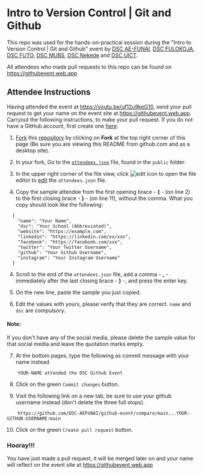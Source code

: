 # Intro to Version Control | Git and Github

This repo was used for the hands-on-practical session during the "Intro to Version Control | Git and Github" event by [DSC AE-FUNAI](https://dsc.community.dev/federal-university-ndufu-alike-ikwo-funai/), [DSC FULOKOJA](https://dsc.community.dev/federal-university-lokoja-kogi-state/), [DSC FUTO](https://dsc.community.dev/federal-university-of-technology-owerri/), [DSC MUBS](https://dsc.community.dev/makerere-university-business-school/), [DSC Nekede](https://dsc.community.dev/federal-polytechnic-nekede/) and [DSC UICT](https://dsc.community.dev/uganda-institute-of-information-and-communications-technology/).

All attendees who made pull requests to this repo can be found on https://githubevent.web.app

## Attendee Instructions
Having attended the event at https://youtu.be/uf12u9keG10, send your pull request to get your name on the event site at https://githubevent.web.app. Carryout the following instructions, to make your pull request. If you do not have a GitHub account, first create one [here](https://github.com/join).

1. [Fork](https://docs.github.com/en/free-pro-team@latest/github/getting-started-with-github/fork-a-repo) this [repository](https://github.com/DSC-AEFUNAI/github-event) by clicking on **Fork** at the top right corner of this page (Be sure you are viewing this README from github.com and as a desktop site).

2. In your fork, Go to the [`attendees.json`](public/attendees.json) file, found in the `public` folder.

3. In the upper right corner of the file view, click ![edit icon](edit-icon.svg) to open the file editor to [edit](https://docs.github.com/en/free-pro-team@latest/github/managing-files-in-a-repository/editing-files-in-your-repository) the `attendees.json` file.

3. Copy the sample attendee from the first opening brace - **{** - (on line 2) to the first closing brace - **}** - (on line 11), without the comma. What you copy should look like the following: 
```
  {
    "name": "Your Name",
    "dsc": "Your School (Abbreviated)",
    "website": "https://example.com",
    "linkedin": "https://linkedin.com/xx/xxx",
    "facebook": "https://facebook.com/xxx",
    "twitter": "Your Twitter Username",
    "github": "Your Github Username",
    "instagram": "Your Instagram Username"
  }
```

4. Scroll to the end of the `attendees.json` file, add a comma - **,** - immediately after the last closing brace - **}** -, and press the enter key.

5. On the new line, paste the sample you just copied.

6. Edit the values with yours, please verify that they are correct. `name` and `dsc` are compulsory.  

#### Note:  
If you don't have any of the social media, please delete the sample value for that social media and leave the quotation marks empty.

7. At the bottom pages, type the following as commit message with your name instead
```
    YOUR-NAME attended the DSC Github Event
```

8. Click on the green `Commit changes` button.

9. Visit the following link on a new tab, be sure to use your github username instead (don't delete the three full stops).
```
    https://github.com/DSC-AEFUNAI/github-event/compare/main...YOUR-GITHUB-USERNAME:main
```

10. Click on the green `Create pull request` button.

### Hooray!!!
You have just made a pull request, it will be merged later on and your name will reflect on the event site at https://githubevent.web.app